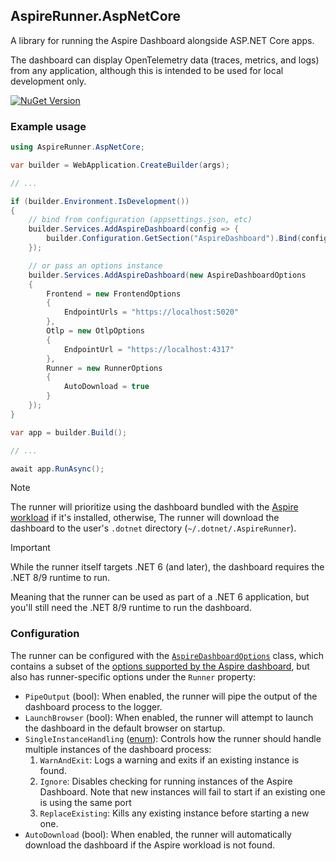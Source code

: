 ## AspireRunner.AspNetCore

A library for running the Aspire Dashboard alongside ASP.NET Core apps.

The dashboard can display OpenTelemetry data (traces, metrics, and logs) from any application, although this is intended to be used for local development only.

[![NuGet Version](https://img.shields.io/nuget/vpre/AspireRunner.AspNetCore?style=flat&logo=nuget&color=%230078d4&link=https%3A%2F%2Fwww.nuget.org%2Fpackages%2FAspireRunner.AspNetCore)](https://www.nuget.org/packages/AspireRunner.Tool)

### Example usage

```csharp
using AspireRunner.AspNetCore;

var builder = WebApplication.CreateBuilder(args);

// ...

if (builder.Environment.IsDevelopment())
{
    // bind from configuration (appsettings.json, etc)
    builder.Services.AddAspireDashboard(config => {
        builder.Configuration.GetSection("AspireDashboard").Bind(config);
    });

    // or pass an options instance
    builder.Services.AddAspireDashboard(new AspireDashboardOptions
    {
        Frontend = new FrontendOptions
        {
            EndpointUrls = "https://localhost:5020"
        },
        Otlp = new OtlpOptions
        {
            EndpointUrl = "https://localhost:4317"
        },
        Runner = new RunnerOptions
        {
            AutoDownload = true
        }
    });
}

var app = builder.Build();

// ...

await app.RunAsync();
```

> [!NOTE]
> The runner will prioritize using the dashboard bundled with
> the [Aspire workload](https://learn.microsoft.com/en-us/dotnet/aspire/fundamentals/setup-tooling?tabs=linux&pivots=dotnet-cli) if it's installed, otherwise, The runner will
> download the dashboard to the user's `.dotnet` directory (`~/.dotnet/.AspireRunner`).

> [!IMPORTANT]
> While the runner itself targets .NET 6 (and later), the dashboard requires the .NET 8/9 runtime to run.
>
> Meaning that the runner can be used as part of a .NET 6 application, but you'll still need the .NET 8/9 runtime to run the dashboard.

### Configuration

The runner can be configured with the [`AspireDashboardOptions`](https://github.com/SaifAqqad/AspireRunner/blob/main/src/AspireRunner.Core/AspireDashboardOptions.cs) class, which
contains a subset of the [options supported by the Aspire dashboard](https://github.com/dotnet/aspire/blob/v8.1.0/src/Aspire.Dashboard/Configuration/DashboardOptions.cs), but also
has runner-specific options under the `Runner` property:

- `PipeOutput` (bool): When enabled, the runner will pipe the output of the dashboard process to the logger.
- `LaunchBrowser` (bool): When enabled, the runner will attempt to launch the dashboard in the default browser on startup.
- `SingleInstanceHandling` ([enum](https://github.com/SaifAqqad/AspireRunner/blob/main/src/AspireRunner.Core/AspireDashboardOptions.cs#L134)): Controls how the runner should
  handle multiple instances of the dashboard process:
    1. `WarnAndExit`: Logs a warning and exits if an existing instance is found.
    2. `Ignore`: Disables checking for running instances of the Aspire Dashboard. Note that new instances will fail to start if an existing one is using the same port
    3. `ReplaceExisting`: Kills any existing instance before starting a new one.
- `AutoDownload` (bool): When enabled, the runner will automatically download the dashboard if the Aspire workload is not found.
